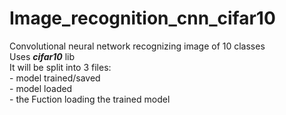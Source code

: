 # Image_recognition_cnn_cifar10
Convolutional neural network recognizing image of 10 classes</br> Uses ***cifar10*** lib</br>
It will be split into 3 files: </br>- model trained/saved</br>- model loaded </br>- the Fuction loading the trained model 
